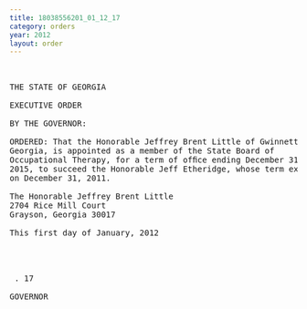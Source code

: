 ```yaml
---
title: 18038556201_01_12_17
category: orders
year: 2012
layout: order
---
```


<pre> 

THE STATE OF GEORGIA

EXECUTIVE ORDER

BY THE GOVERNOR:

ORDERED: That the Honorable Jeffrey Brent Little of Gwinnett County,
Georgia, is appointed as a member of the State Board of
Occupational Therapy, for a term of ofﬁce ending December 31,
2015, to succeed the Honorable Jeff Etheridge, whose term expired
on December 31, 2011.

The Honorable Jeffrey Brent Little
2704 Rice Mill Court
Grayson, Georgia 30017

This first day of January, 2012

   
   

 . 17 

GOVERNOR

</pre>

